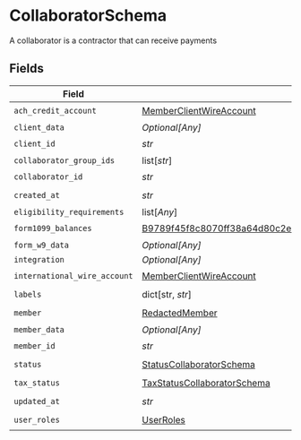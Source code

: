 # CollaboratorSchema

A collaborator is a contractor that can receive payments


## Fields

| Field                                                                                                                                                       | Type                                                                                                                                                        | Required                                                                                                                                                    | Description                                                                                                                                                 |
| ----------------------------------------------------------------------------------------------------------------------------------------------------------- | ----------------------------------------------------------------------------------------------------------------------------------------------------------- | ----------------------------------------------------------------------------------------------------------------------------------------------------------- | ----------------------------------------------------------------------------------------------------------------------------------------------------------- |
| `ach_credit_account`                                                                                                                                        | [MemberClientWireAccount](../../models/shared/memberclientwireaccount.md)                                                                                   | :heavy_check_mark:                                                                                                                                          | N/A                                                                                                                                                         |
| `client_data`                                                                                                                                               | *Optional[Any]*                                                                                                                                             | :heavy_minus_sign:                                                                                                                                          | N/A                                                                                                                                                         |
| `client_id`                                                                                                                                                 | *str*                                                                                                                                                       | :heavy_check_mark:                                                                                                                                          | N/A                                                                                                                                                         |
| `collaborator_group_ids`                                                                                                                                    | list[*str*]                                                                                                                                                 | :heavy_minus_sign:                                                                                                                                          | N/A                                                                                                                                                         |
| `collaborator_id`                                                                                                                                           | *str*                                                                                                                                                       | :heavy_check_mark:                                                                                                                                          | N/A                                                                                                                                                         |
| `created_at`                                                                                                                                                | *str*                                                                                                                                                       | :heavy_check_mark:                                                                                                                                          | N/A                                                                                                                                                         |
| `eligibility_requirements`                                                                                                                                  | list[*Any*]                                                                                                                                                 | :heavy_minus_sign:                                                                                                                                          | N/A                                                                                                                                                         |
| `form1099_balances`                                                                                                                                         | [B9789f45f8c8070ff38a64d80c2e4a8732ddaf329e46546474400d26f84c0f1c](../../models/shared/b9789f45f8c8070ff38a64d80c2e4a8732ddaf329e46546474400d26f84c0f1c.md) | :heavy_check_mark:                                                                                                                                          | N/A                                                                                                                                                         |
| `form_w9_data`                                                                                                                                              | *Optional[Any]*                                                                                                                                             | :heavy_minus_sign:                                                                                                                                          | N/A                                                                                                                                                         |
| `integration`                                                                                                                                               | *Optional[Any]*                                                                                                                                             | :heavy_minus_sign:                                                                                                                                          | N/A                                                                                                                                                         |
| `international_wire_account`                                                                                                                                | [MemberClientWireAccount](../../models/shared/memberclientwireaccount.md)                                                                                   | :heavy_check_mark:                                                                                                                                          | N/A                                                                                                                                                         |
| `labels`                                                                                                                                                    | dict[str, *str*]                                                                                                                                            | :heavy_check_mark:                                                                                                                                          | N/A                                                                                                                                                         |
| `member`                                                                                                                                                    | [RedactedMember](../../models/shared/redactedmember.md)                                                                                                     | :heavy_check_mark:                                                                                                                                          | N/A                                                                                                                                                         |
| `member_data`                                                                                                                                               | *Optional[Any]*                                                                                                                                             | :heavy_minus_sign:                                                                                                                                          | N/A                                                                                                                                                         |
| `member_id`                                                                                                                                                 | *str*                                                                                                                                                       | :heavy_check_mark:                                                                                                                                          | N/A                                                                                                                                                         |
| `status`                                                                                                                                                    | [StatusCollaboratorSchema](../../models/shared/statuscollaboratorschema.md)                                                                                 | :heavy_check_mark:                                                                                                                                          | N/A                                                                                                                                                         |
| `tax_status`                                                                                                                                                | [TaxStatusCollaboratorSchema](../../models/shared/taxstatuscollaboratorschema.md)                                                                           | :heavy_check_mark:                                                                                                                                          | N/A                                                                                                                                                         |
| `updated_at`                                                                                                                                                | *str*                                                                                                                                                       | :heavy_check_mark:                                                                                                                                          | N/A                                                                                                                                                         |
| `user_roles`                                                                                                                                                | [UserRoles](../../models/shared/userroles.md)                                                                                                               | :heavy_check_mark:                                                                                                                                          | N/A                                                                                                                                                         |